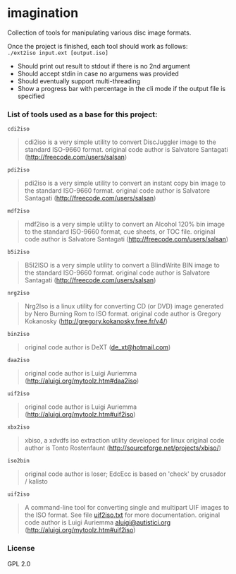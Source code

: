 # imagination

Collection of tools for manipulating various disc image formats.

Once the project is finished, each tool should work as follows:  
`./ext2iso input.ext [output.iso]`
- Should print out result to stdout if there is no 2nd argument
- Should accept stdin in case no argumens was provided
- Should eventually support multi-threading
- Show a progress bar with percentage in the cli mode if the output file is specified


### List of tools used as a base for this project:

`cdi2iso`
>cdi2iso is a very simple utility to convert DiscJuggler image to the standard ISO-9660 format.
original code author is Salvatore Santagati (http://freecode.com/users/salsan)

`pdi2iso`
>pdi2iso is a very simple utility to convert an instant copy bin image to the standard ISO-9660 format.
original code author is Salvatore Santagati (http://freecode.com/users/salsan)

`mdf2iso`
>mdf2iso is a very simple utility to convert an Alcohol 120% bin image to the standard ISO-9660 format, cue sheets, or TOC file.
original code author is Salvatore Santagati (http://freecode.com/users/salsan)

`b5i2iso`
>B5I2ISO is a very simple utility to convert a BlindWrite BIN image to the standard ISO-9660 format.
original code author is Salvatore Santagati (http://freecode.com/users/salsan)

`nrg2iso`
>Nrg2Iso is a linux utility for converting CD (or DVD) image generated by Nero Burning Rom to ISO format.
original code author is Gregory Kokanosky (http://gregory.kokanosky.free.fr/v4/)

`bin2iso`
>original code author is DeXT (de_xt@hotmail.com)

`daa2iso`
>original code author is Luigi Auriemma (http://aluigi.org/mytoolz.htm#daa2iso)

`uif2iso`
>original code author is Luigi Auriemma (http://aluigi.org/mytoolz.htm#uif2iso)

`xbx2iso`
>xbiso, a xdvdfs iso extraction utility developed for linux
original code author is Tonto Rostenfaunt (http://sourceforge.net/projects/xbiso/)

`iso2bin`
>original code author is loser; EdcEcc is based on 'check' by crusador / kalisto

`uif2iso`
>A command-line tool for converting single and multipart UIF images to
the ISO format. See file [uif2iso.txt](docs/uif2iso.txt) for more documentation.
original code author is Luigi Auriemma <aluigi@autistici.org> (http://aluigi.org/mytoolz.htm#uif2iso)


### License

GPL 2.0
